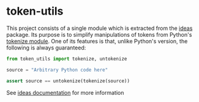 # token-utils

This project consists of a single module which is extracted from the
[ideas](https://github.com/aroberge/ideas) package.
Its purpose is to simplify manipulations of tokens from
Python's [tokenize module](https://docs.python.org/3/library/tokenize.html).
One of its features is that, unlike Python's version, the following
is always guaranteed:

```python
from token_utils import tokenize, untokenize

source = "Arbitrary Python code here"

assert source == untokenize(tokenize(source))
```

See [ideas documentation](https://aroberge.github.io/ideas/docs/html/) for more information
